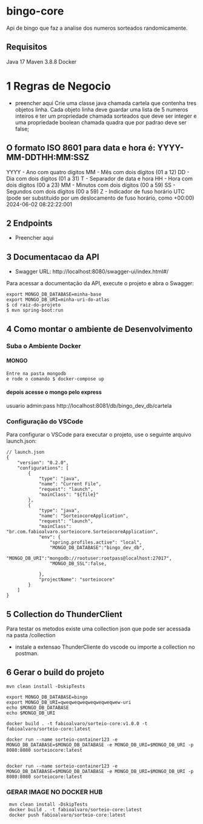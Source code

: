 # bingo-core
Api de bingo que faz a analise dos numeros sorteados randomicamente.

## Requisitos
Java 17
Maven 3.8.8
Docker


# 1 Regras de Negocio 
* preencher aqui
Crie uma classe java chamada cartela que contenha tres objetos linha. Cada objeto linha deve guardar uma lista de 5 numeros inteiros e ter um propriedade chamada sorteados que deve ser integer e uma propriedade boolean chamada quadra que por padrao deve ser false;

## O formato ISO 8601 para data e hora é: YYYY-MM-DDTHH:MM:SSZ

YYYY - Ano com quatro dígitos
MM - Mês com dois dígitos (01 a 12)
DD - Dia com dois dígitos (01 a 31)
T - Separador de data e hora
HH - Hora com dois dígitos (00 a 23)
MM - Minutos com dois dígitos (00 a 59)
SS - Segundos com dois dígitos (00 a 59)
Z - Indicador de fuso horário UTC (pode ser substituído por um deslocamento de fuso horário, como +00:00)
2024-06-02 08:22:22:001

## 2 Endpoints

* Preencher aqui

## 3 Documentacao da API 
* Swagger URL: http://localhost:8080/swagger-ui/index.html#/


Para acessar a documentação da API, execute o projeto e abra o Swagger:
```
export MONGO_DB_DATABASE=minha-base
export MONGO_DB_URI=minha-uri-do-atlas
$ cd raiz-do-projeto
$ mvn spring-boot:run
```



## 4 Como montar o ambiente de Desenvolvimento

### Suba o Ambiente Docker
#### MONGO
```
Entre na pasta mongodb
e rode o comando $ docker-compose up

```
#### depois acesse o mongo pelo express
usuario admin:pass
http://localhost:8081/db/bingo_dev_db/cartela


### Configuração do VSCode
Para configurar o VSCode para executar o projeto, use o seguinte arquivo launch.json:
````
// launch.json
{
    "version": "0.2.0",
    "configurations": [
        {
            "type": "java",
            "name": "Current File",
            "request": "launch",
            "mainClass": "${file}"
        },
        {
            "type": "java",
            "name": "SorteiocoreApplication",
            "request": "launch",
            "mainClass": "br.com.fabioalvaro.sorteiocore.SorteiocoreApplication",
            "env": {             
                "spring.profiles.active": "local",
                "MONGO_DB_DATABASE":"bingo_dev_db",
                "MONGO_DB_URI":"mongodb://rootuser:rootpass@localhost:27017",
                "MONGO_DB_SSL":false,

            },
            "projectName": "sorteiocore"
        }
    ]
}
````

## 5 Collection do ThunderClient 
Para testar os metodos existe uma collection json que pode ser acessada na pasta /collection
* instale a extensao ThunderCliente do vscode ou importe a collection no postman.



## 6 Gerar o build do projeto

```
mvn clean install -DskipTests

export MONGO_DB_DATABASE=bingo
export MONGO_DB_URI=qweqweqweqweqweqweqwew-uri
echo $MONGO_DB_DATABASE   
echo $MONGO_DB_URI   

docker build . -t fabioalvaro/sorteio-core:v1.0.0 -t fabioalvaro/sorteio-core:latest

docker run --name sorteio-container123 -e MONGO_DB_DATABASE=$MONGO_DB_DATABASE -e MONGO_DB_URI=$MONGO_DB_URI -p 8080:8080 sorteiocore:latest


docker run --name sorteio-container123 -e MONGO_DB_DATABASE=$MONGO_DB_DATABASE -e MONGO_DB_URI=$MONGO_DB_URI -p 8080:8080 sorteiocore:latest

```

 ### GERAR IMAGE NO DOCKER HUB
```
 mvn clean install -DskipTests
 docker build . -t fabioalvaro/sorteio-core:latest
 docker push fabioalvaro/sorteio-core:latest
```
